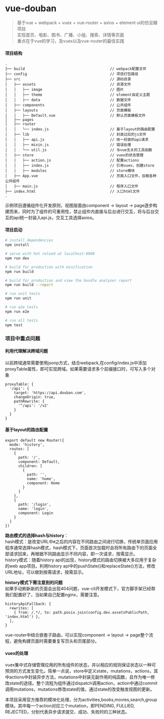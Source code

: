 # vue-douban
> 基于vue + webpack + vuex + vue-router + axios + element ui的仿豆瓣项目  
> 实现首页、电影、图书、广播、小组、搜索、详情等页面  
> 重点在于vue的学习，及vuex以及vue-router的最佳实践

#### 项目结构
```
.
├── build                                       // webpack配置文件
├── config                                      // 项目打包路径
├── src                                         // 源码目录
│   ├── assets                                  // 资源文件
│   │   ├── image                               // 图片
│   │   ├── theme                               // element自定义主题
│   │   ├── data                                // 数据文件
│   ├── components                              // 公共组件
│   ├── layouts                                 // 页面模板
│   │   ├── Default.vue                         // 默认页面模板文件
│   ├── pages
│   ├── router
│   │   └── index.js                            // 基于layout的路由配置
│   ├── lib                                     // 封装过后的js文件
│   │   ├── api.js                              // 统一封装的api请求
│   │   ├── mixin.js                            // 错误处理
│   │   └── util.js                             // 与vue无关的工具函数
│   ├── store                                   // vuex的状态管理
│   │   ├── action.js                           // 配置actions
│   │   ├── index.js                            // 引用vuex，创建store
│   │   ├── modules                             // store模块
│   ├── App.vue                                 // 页面入口文件，加载各种公共组件
│   ├── main.js                                 // 程序入口文件
├── index.html                                  // 入口html文件
.

```
示例项目遵循组件化开发原则，视图层面由component -> layout -> page逐步构建而来，同时为了组件的可重用性，禁止组件内直接与后台进行交互，将与后台交互的api统一封装入api.js，交互工具选择axios。
#### 项目启动
``` bash
# install dependencies
npm install

# serve with hot reload at localhost:8080
npm run dev

# build for production with minification
npm run build

# build for production and view the bundle analyzer report
npm run build --report

# run unit tests
npm run unit

# run e2e tests
npm run e2e

# run all tests
npm test
```
### 项目中重点问题
#### 利用代理解决跨域问题
以前跨域通常需要使用jsonp方式，结合webpack,在config/index.js中添加proxyTable属性，即可实现跨域。如果需要请求多个前缀接口时，可写入多个对象
```
proxyTable: {
  '/api': {
    target: 'https://api.douban.com',
    changeOrigin: true,
    pathRewrite: {
      '^/api': '/v2'
    }
  }
}
```
#### 基于layout的路由配置
```
export default new Router({
  mode: 'history',
  routes: [
    {
      path: '/',
      component: Default,
      children: [
        {
          path: '',
          name: 'home',
          component: Home
        }
      ]
    },
    {
      path: '/login',
      name: 'login',
      component: Login
    }
  ]
})
```
**路由模式的选择hash与history**：  
hash模式：是改变URL中`#`之后的内容在不同路由之间进行切换，传统单页面应用程序通常选择hash模式，hash模式下，页面首次加载时会将所有路由下的页面全部请求回来，再根据不同路由显示不同内容，即一次请求，按需显示。  
history模式：随着history api的出现，history模式的路由切换被大多应用于复杂的web app项目。利用history api中的pushState()和replaceState()方法，修改URL地址，可以做到按需请求，按需显示。  

**history模式下需注意到的问题**    
如果手动刷新新的页面会出现404问题，vue-cli开发模式下，官方脚手架已经帮我们配置好了，当如果自己配置nginx，需要注意。  
```
historyApiFallback: {
  rewrites: [
    { from: /.*/, to: path.posix.join(config.dev.assetsPublicPath, 'index.html') },
  ],
}
```
vue-router中结合嵌套子路由，可以实现component -> layout -> page整个流程，避免构建页面时需要重复写页头和页尾部分。  
#### vuex的处理
vuex集中式存储管理应用的所有组件的状态，并以相应的规则保证状态以一种可预测的方式发生变化。简单一点说，store中定义state，mutations，actions，其中actions中封装异步方法，mutations中封装无副作用的纯函数，且作为唯一修改state的途径。整个流程为组件通过dispatch调用action，action中通过commit调用mutations，mutations修改state的值，通过state的改变触发视图的更新。   

本项目采用官方推荐的模块化处理，分为activities,books,movies,search,group模块。其中每一个action对应三个mutation，即PENDING, FULLIED, REJECTED，分别代表异步请求提交、成功、失败时的三种状态。  
